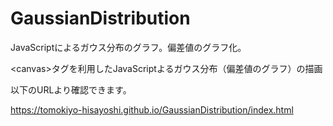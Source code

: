 # GaussianDistribution
JavaScriptによるガウス分布のグラフ。偏差値のグラフ化。

\<canvas\>タグを利用したJavaScriptよるガウス分布（偏差値のグラフ）の描画

以下のURLより確認できます。

https://tomokiyo-hisayoshi.github.io/GaussianDistribution/index.html
